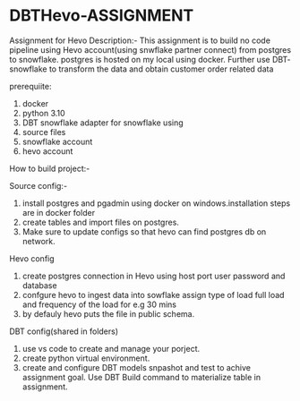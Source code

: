 # DBTHevo-ASSIGNMENT
Assignment for Hevo
Description:- This assignment is to build no code pipeline using Hevo account(using snwflake partner connect) from postgres to snowflake. postgres is hosted on my local using docker. Further use DBT- snowflake to transform the data and obtain customer order related data

prerequiite:
1. docker
2. python 3.10
3. DBT snowflake adapter for snowflake using 
4. source files
5. snowflake account
6. hevo account


How to build project:-

Source config:- 
1. install postgres and pgadmin using docker on windows.installation steps are in docker folder
2. create tables and import files on postgres.
3. Make sure to update configs so that hevo can find postgres db on network.

Hevo config
1. create postgres connection in Hevo using  host port user password and database
2. confgure hevo to ingest data into sowflake assign type of load full load  and frequency of the load for e.g 30 mins
3. by defauly hevo puts the file in public schema.

DBT config(shared in folders)
1. use vs code to create and manage your porject.
2. create python virtual environment.
3. create and configure DBT models snpashot and test to achive assignment goal.
Use DBT Build command to materialize table in assignment.


